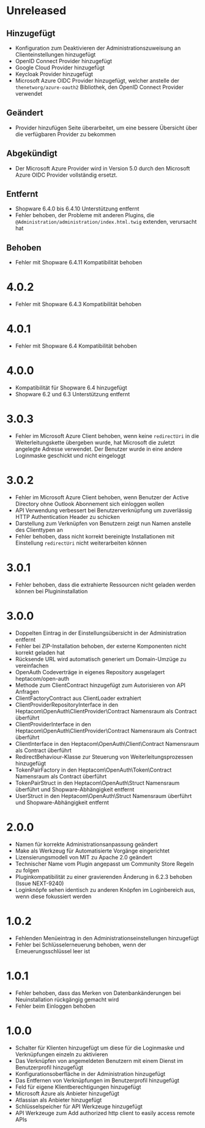 # Unreleased

## Hinzugefügt
* Konfiguration zum Deaktivieren der Administrationszuweisung an Clienteinstellungen hinzugefügt
* OpenID Connect Provider hinzugefügt
* Google Cloud Provider hinzugefügt
* Keycloak Provider hinzugefügt
* Microsoft Azure OIDC Provider hinzugefügt, welcher anstelle der `thenetworg/azure-oauth2` Bibliothek, den OpenID Connect Provider verwendet

## Geändert
* Provider hinzufügen Seite überarbeitet, um eine bessere Übersicht über die verfügbaren Provider zu bekommen

## Abgekündigt
* Der Microsoft Azure Provider wird in Version 5.0 durch den Microsoft Azure OIDC Provider vollständig ersetzt.

## Entfernt
* Shopware 6.4.0 bis 6.4.10 Unterstützung entfernt
* Fehler behoben, der Probleme mit anderen Plugins, die `@Administration/administration/index.html.twig` extenden, verursacht hat

## Behoben
* Fehler mit Shopware 6.4.11 Kompatibilität behoben

# 4.0.2

* Fehler mit Shopware 6.4.3 Kompatibilität behoben

# 4.0.1

* Fehler mit Shopware 6.4 Kompatibilität behoben

# 4.0.0

* Kompatibilität für Shopware 6.4 hinzugefügt
* Shopware 6.2 und 6.3 Unterstützung entfernt

# 3.0.3

* Fehler im Microsoft Azure Client behoben, wenn keine `redirectUri` in die Weiterleitungskette übergeben wurde, hat Microsoft die zuletzt angelegte Adresse verwendet. Der Benutzer wurde in eine andere Loginmaske geschickt und nicht eingeloggt

# 3.0.2

* Fehler im Microsoft Azure Client behoben, wenn Benutzer der Active Directory ohne Outlook Abonnement sich einloggen wollen
* API Verwendung verbessert bei Benutzerverknüpfung um zuverlässig HTTP Authentication Header zu schicken
* Darstellung zum Verknüpfen von Benutzern zeigt nun Namen anstelle des Clienttypen an
* Fehler behoben, dass nicht korrekt bereinigte Installationen mit Einstellung `redirectUri` nicht weiterarbeiten können

# 3.0.1

* Fehler behoben, dass die extrahierte Ressourcen nicht geladen werden können bei Plugininstallation

# 3.0.0

* Doppelten Eintrag in der Einstellungsübersicht in der Administration entfernt
* Fehler bei ZIP-Installation behoben, der externe Komponenten nicht korrekt geladen hat
* Rücksende URL wird automatisch generiert um Domain-Umzüge zu vereinfachen
* OpenAuth Codeverträge in eigenes Repository ausgelagert heptacom/open-auth
* Methode zum ClientContract hinzugefügt zum Autorisieren von API Anfragen 
* ClientFactoryContract aus ClientLoader extrahiert
* ClientProviderRepositoryInterface in den Heptacom\OpenAuth\ClientProvider\Contract Namensraum als Contract überführt
* ClientProviderInterface in den Heptacom\OpenAuth\ClientProvider\Contract Namensraum als Contract überführt
* ClientInterface in den Heptacom\OpenAuth\Client\Contract Namensraum als Contract überführt
* RedirectBehaviour-Klasse zur Steuerung von Weiterleitungsprozessen hinzugefügt
* TokenPairFactory in den Heptacom\OpenAuth\Token\Contract Namensraum als Contract überführt
* TokenPairStruct in den Heptacom\OpenAuth\Struct Namensraum überführt und Shopware-Abhängigkeit entfernt
* UserStruct in den Heptacom\OpenAuth\Struct Namensraum überführt und Shopware-Abhängigkeit entfernt

# 2.0.0

* Namen für korrekte Administrationsanpassung geändert
* Make als Werkzeug für Automatisierte Vorgänge eingerichtet
* Lizensierungsmodell von MIT zu Apache 2.0 geändert
* Technischer Name vom Plugin angepasst um Community Store Regeln zu folgen
* Pluginkompatibilität zu einer gravierenden Änderung in 6.2.3 behoben (Issue NEXT-9240)
* Loginknöpfe sehen identisch zu anderen Knöpfen im Loginbereich aus, wenn diese fokussiert werden

# 1.0.2

* Fehlenden Menüeintrag in den Administrationseinstellungen hinzugefügt
* Fehler bei Schlüsselerneuerung behoben, wenn der Erneuerungsschlüssel leer ist

# 1.0.1

* Fehler behoben, dass das Merken von Datenbankänderungen bei Neuinstallation rückgängig gemacht wird
* Fehler beim Einloggen behoben

# 1.0.0

* Schalter für Klienten hinzugefügt um diese für die Loginmaske und Verknüpfungen einzeln zu aktivieren
* Das Verknüpfen von angemeldeten Benutzern mit einem Dienst im Benutzerprofil hinzugefügt
* Konfigurationsoberfläche in der Administration hinzugefügt
* Das Entfernen von Verknüpfungen im Benutzerprofil hinzugefügt
* Feld für eigene Klientberechtigungen hinzugefügt
* Microsoft Azure als Anbieter hinzugefügt
* Atlassian als Anbieter hinzugefügt
* Schlüsselspeicher für API Werkzeuge hinzugefügt
* API Werkzeuge zum Add authorized http client to easily access remote APIs
